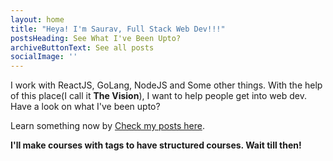 ```yaml
---
layout: home
title: "Heya! I'm Saurav, Full Stack Web Dev!!!"
postsHeading: See What I've Been Upto?
archiveButtonText: See all posts
socialImage: ''
---
```


I work with ReactJS, GoLang, NodeJS and Some other things. With the help of this place(I call it **The Vision**), I want to help people get into web dev. Have a look on what I've been upto?

Learn something now by [Check my posts here](/archive).

**I'll make courses with tags to have structured courses. Wait till then!**
